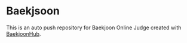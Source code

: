 # Baekjsoon
This is an auto push repository for Baekjoon Online Judge created with [BaekjoonHub](https://github.com/BaekjoonHub/BaekjoonHub).

